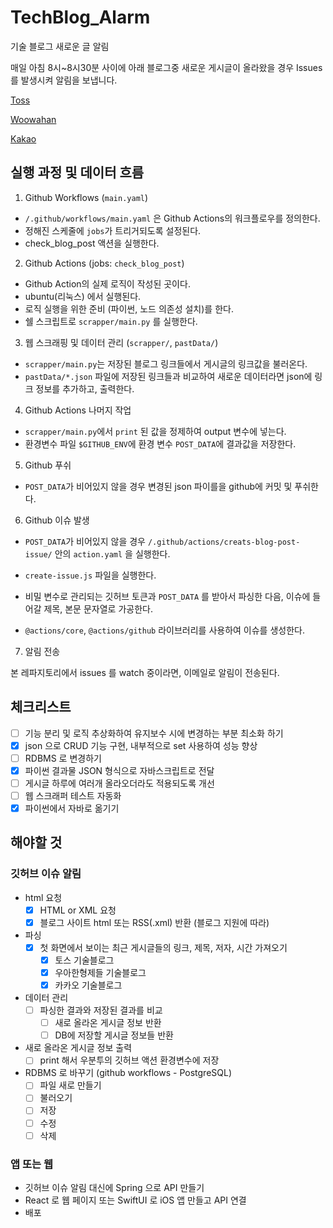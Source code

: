 # TechBlog_Alarm

기술 블로그 새로운 글 알림

매일 아침 8시~8시30분 사이에 아래 블로그중 새로운 게시글이 올라왔을 경우 Issues 를 발생시켜 알림을 보냅니다.

[Toss](https://toss.tech)

[Woowahan](https://techblog.woowahan.com)

[Kakao](https://tech.kakao.com/blog)

## 실행 과정 및 데이터 흐름

1. Github Workflows (`main.yaml`)

- `/.github/workflows/main.yaml` 은 Github Actions의 워크플로우를 정의한다.
- 정해진 스케줄에 `jobs`가 트리거되도록 설정된다.
- check_blog_post 액션을 실행한다.

2. Github Actions (jobs: `check_blog_post`)

- Github Action의 실제 로직이 작성된 곳이다.
- ubuntu(리눅스) 에서 실행된다.
- 로직 실행을 위한 준비 (파이썬, 노드 의존성 설치)를 한다.
- 쉘 스크립트로 `scrapper/main.py` 를 실행한다.

3. 웹 스크래핑 및 데이터 관리 (`scrapper/`, `pastData/`)

- `scrapper/main.py`는 저장된 블로그 링크들에서 게시글의 링크값을 불러온다.
- `pastData/*.json` 파일에 저장된 링크들과 비교하여 새로운 데이터라면 json에 링크 정보를 추가하고, 출력한다.

4. Github Actions 나머지 작업

- `scrapper/main.py`에서 `print` 된 값을 정제하여 output 변수에 넣는다.
- 환경변수 파일 `$GITHUB_ENV`에 환경 변수 `POST_DATA`에 결과값을 저장한다.

5. Github 푸쉬

- `POST_DATA`가 비어있지 않을 경우 변경된 json 파이를을 github에 커밋 및 푸쉬한다.

6. Github 이슈 발생

- `POST_DATA`가 비어있지 않을 경우 `/.github/actions/creats-blog-post-issue/` 안의 `action.yaml` 을 실행한다.

- `create-issue.js` 파일을 실행한다.
- 비밀 변수로 관리되는 깃허브 토큰과 `POST_DATA` 를 받아서 파싱한 다음, 이슈에 들어갈 제목, 본문 문자열로 가공한다.
- `@actions/core`, `@actions/github` 라이브러리를 사용하여 이슈를 생성한다.

7. 알림 전송

본 레파지토리에서 issues 를 watch 중이라면, 이메일로 알림이 전송된다.

## 체크리스트

- [ ] 기능 분리 및 로직 추상화하여 유지보수 시에 변경하는 부분 최소화 하기
- [x] json 으로 CRUD 기능 구현, 내부적으로 set 사용하여 성능 향상
- [ ] RDBMS 로 변경하기
- [x] 파이썬 결과물 JSON 형식으로 자바스크립트로 전달
- [ ] 게시글 하루에 여러개 올라오더라도 적용되도록 개선
- [ ] 웹 스크래퍼 테스트 자동화
- [x] 파이썬에서 자바로 옮기기

## 해야할 것

### 깃허브 이슈 알림

- html 요청
    - [x] HTML or XML 요청
    - [x] 블로그 사이트 html 또는 RSS(.xml) 반환 (블로그 지원에 따라)

- 파싱
    - [x] 첫 화면에서 보이는 최근 게시글들의 링크, 제목, 저자, 시간 가져오기
        - [x] 토스 기술블로그
        - [x] 우아한형제들 기술블로그
        - [x] 카카오 기술블로그

- 데이터 관리
    - [ ] 파싱한 결과와 저장된 결과를 비교
        - [ ] 새로 올라온 게시글 정보 반환
        - [ ] DB에 저장할 게시글 정보들 반환

- 새로 올라온 게시글 정보 출력
    - [ ] print 해서 우분투의 깃허브 액션 환경변수에 저장

- RDBMS 로 바꾸기 (github workflows - PostgreSQL)
    - [ ] 파일 새로 만들기
    - [ ] 불러오기
    - [ ] 저장
    - [ ] 수정
    - [ ] 삭제

### 앱 또는 웹

- 깃허브 이슈 알림 대신에 Spring 으로 API 만들기
- React 로 웹 페이지 또는 SwiftUI 로 iOS 앱 만들고 API 연결
- 배포
